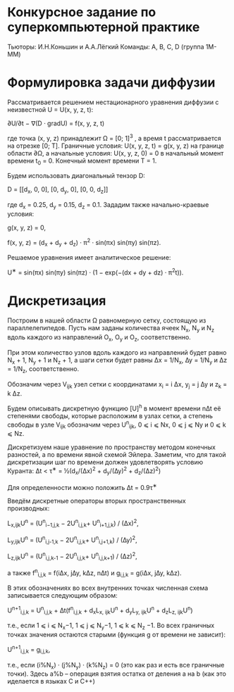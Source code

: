 # Конкурсное задание по суперкомпьютерной практике

Тьюторы: И.Н.Коньшин и А.А.Лёгкий
Команды: A, B, C, D (группа 1М-ММ)

# Формулировка задачи диффузии

Рассматривается решением нестационарного уравнения диффузии с неизвестной
U = U(x, y, z, t):

∂U/∂t − ∇(D · gradU) = f(x, y, z, t)

где точка (x, y, z) принадлежит Ω = [0; 1]<sup>3</sup>
, а время t рассматривается
на отрезке [0; T]. Граничные условия: U(x, y, z, t) = g(x, y, z) на границе
области ∂Ω, а начальные условия: U(x, y, z, 0) = 0 в начальный момент
времени t<sub>0</sub> = 0. Конечный момент времени T = 1.

Будем использовать диагональный тензор D:

D = [[d<sub>x</sub>, 0, 0], [0, d<sub>y</sub>, 0], [0, 0, d<sub>z</sub>]]

где d<sub>x</sub> = 0.25, d<sub>y</sub> = 0.15, d<sub>z</sub> = 0.1. Зададим также начально-краевые условия:


g(x, y, z) = 0,

f(x, y, z) = (d<sub>x</sub> + d<sub>y</sub> + d<sub>z</sub>) · π<sup>2</sup> · sin(πx) sin(πy) sin(πz).


Решаемое уравнения имеет аналитическое решение:

U<sup>∗</sup> = sin(πx) sin(πy) sin(πz) · (1 − exp(−(dx + dy + dz) · π<sup>2</sup>t)).

# Дискретизация

Построим в нашей области Ω равномерную сетку, состоящую из параллелепипедов.
Пусть нам заданы количества ячеек N<sub>x</sub>, N<sub>y</sub> и N<sub>z</sub> вдоль каждого из направлений
O<sub>x</sub>, O<sub>y</sub> и O<sub>z</sub>, соответственно.

При этом количество узлов вдоль каждого из направлений будет равно N<sub>x</sub> + 1, N<sub>y</sub> + 1 и N<sub>z</sub> + 1, а шаги сетки будет
равны ∆x = 1/N<sub>x</sub>, ∆y = 1/N<sub>y</sub> и ∆z = 1/N<sub>z</sub>, соответственно.

Обозначим через V<sub>ijk</sub> узел сетки с координатами x<sub>i</sub> = i ∆x, y<sub>j</sub> = j ∆y и z<sub>k</sub> = k ∆z.

Будем описывать дискретную функцию [U]<sup>h</sup> в момент времени n∆t её степенями свободы, которые расположим в узлах сетки, а степень свободы в узле V<sub>ijk</sub> обозначим через U<sup>n</sup><sub>ijk</sub>, 0 ⩽ i ⩽ Nx, 0 ⩽ j ⩽ Ny и 0 ⩽ k ⩽ Nz. 

Дискретизуем наше уравнение по пространству методом конечных разностей, а по времени явной схемой Эйлера. Заметим, что для такой дискретизации шаг по времени должен удовлетворять условию Куранта:
∆t < τ<sup>∗</sup> = &frac12;(d<sub>x</sub>/(∆x)<sup>2</sup> + d<sub>y</sub>/(∆y)<sup>2</sup> + d<sub>z</sub>/(∆z)<sup>2</sup>)

Для определенности можно положить ∆t = 0.9τ<sup>∗</sup>

Введём дискретные операторы вторых пространственных производных:

L<sub>x,ijk</sub>U<sup>n</sup> = (U<sup>n</sup><sub>i−1,j,k</sub> − 2U<sup>n</sup><sub>i,j,k</sub>+ U<sup>n</sup><sub>i+1,j,k</sub>) / (∆x)<sup>2</sup>,

L<sub>y,ijk</sub>U<sup>n</sup> = (U<sup>n</sup><sub>i,j-1,k</sub> − 2U<sup>n</sup><sub>i,j,k</sub>+ U<sup>n</sup><sub>i,j+1,k</sub>) / (∆y)<sup>2</sup>,

L<sub>z,ijk</sub>U<sup>n</sup> = (U<sup>n</sup><sub>i,j,k-1</sub> − 2U<sup>n</sup><sub>i,j,k</sub>+ U<sup>n</sup><sub>i,j,k+1</sub>) / (∆z)<sup>2</sup>,

а также f<sup>n</sup><sub>i,j,k</sub> = f(i∆x, j∆y, k∆z, n∆t) и g<sub>i,j,k</sub> = g(i∆x, j∆y, k∆z).

В этих обозначениях во всех внутренних точках численная схема записывается следующим образом:

U<sup>n+1</sup><sub>i,j,k</sub> = U<sup>n</sup><sub>i,j,k</sub> + ∆t(f<sup>n</sup><sub>i,j,k</sub> + d<sub>x</sub>L<sub>x, ijk</sub>U<sup>n</sup> + 
d<sub>y</sub>L<sub>y, ijk</sub>U<sup>n</sup> + d<sub>z</sub>L<sub>z, ijk</sub>U<sup>n</sup>)

т.е., если 1 ⩽ i ⩽ N<sub>x</sub>−1, 1 ⩽ j ⩽ N<sub>y</sub>−1, 1 ⩽ k ⩽ N<sub>z</sub> −1.
Во всех граничных точках значения остаются старыми (функция g от времени не зависит):

U<sup>n+1</sup><sub>i,j,k</sub> = g<sub>i,j,k</sub>,

т.е., если (i%N<sub>x</sub>) · (j%N<sub>y</sub>) · (k%N<sub>z</sub>) = 0 (это как раз и есть все граничные точки). Здесь a%b – операция взятия остатка от деления a на b (как это иделается в языках С и С++)